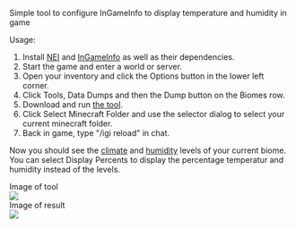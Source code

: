 Simple tool to configure InGameInfo to display temperature and humidity in game

Usage:  
1. Install [NEI](http://www.minecraftforum.net/forums/mapping-and-modding/minecraft-mods/1279956-chickenbones-mods) and [InGameInfo](http://www.minecraftforum.net/forums/mapping-and-modding/minecraft-mods/1284041-lunatrius-mods) as well as their dependencies.  
2. Start the game and enter a world or server.  
3. Open your inventory and click the Options button in the lower left corner.  
4. Click Tools, Data Dumps and then the Dump button on the Biomes row.  
5. Download and run [the tool](http://goo.gl/X6cpgY).  
6. Click Select Minecraft Folder and use the selector dialog to select your current minecraft folder.  
7. Back in game, type "/igi reload" in chat.

Now you should see the [climate](http://ftbwiki.org/Climate) and [humidity](http://ftbwiki.org/Humidity) levels of your current biome.  
You can select Display Percents to display the percentage temperatur and humidity instead of the levels.

Image of tool  
![](http://s30.postimg.org/ezzhidzn5/screenshot_32.png)  
Image of result  
![](http://s30.postimg.org/4efm6dtbl/screenshot_33.png)
